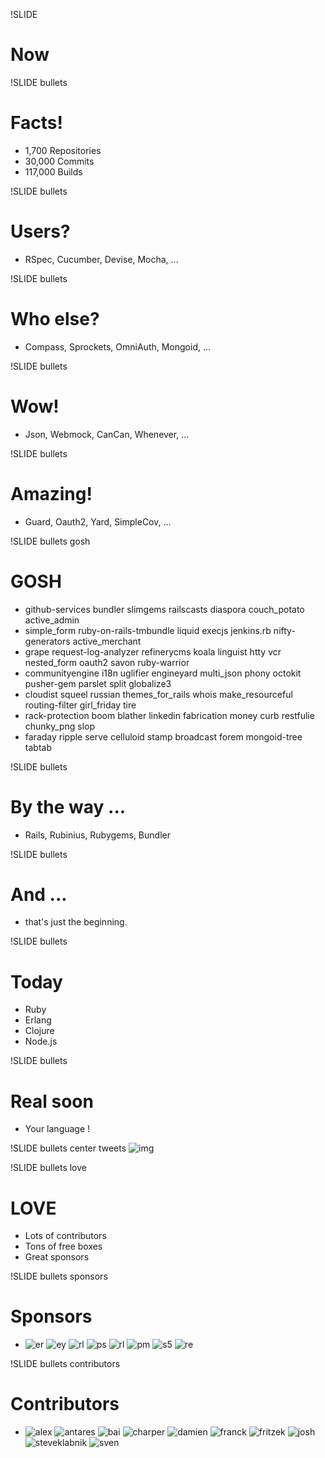 !SLIDE
# Now

!SLIDE bullets
# Facts!
* 1,700 Repositories
* 30,000 Commits
* 117,000 Builds

!SLIDE bullets
# Users?
* RSpec, Cucumber, Devise, Mocha, ...

!SLIDE bullets
# Who else?
* Compass, Sprockets, OmniAuth, Mongoid, ...

!SLIDE bullets
# Wow!
* Json, Webmock, CanCan, Whenever, ...

!SLIDE bullets
# Amazing!
* Guard, Oauth2, Yard, SimpleCov, ...

!SLIDE bullets gosh
# GOSH
* github-services bundler slimgems railscasts diaspora couch_potato active_admin
* simple_form ruby-on-rails-tmbundle liquid execjs jenkins.rb nifty-generators active_merchant
* grape request-log-analyzer refinerycms koala linguist htty vcr nested_form oauth2 savon ruby-warrior
* communityengine i18n uglifier engineyard multi_json phony octokit pusher-gem parslet split globalize3
* cloudist squeel russian themes_for_rails whois make_resourceful routing-filter girl_friday tire
* rack-protection boom blather linkedin fabrication money curb restfulie chunky_png slop
* faraday ripple serve celluloid stamp broadcast forem mongoid-tree tabtab

!SLIDE bullets
# By the way ...
* Rails, Rubinius, Rubygems, Bundler

!SLIDE bullets
# And ...
* that's just the beginning.

!SLIDE bullets
# Today
* Ruby
* Erlang
* Clojure
* Node.js

!SLIDE bullets
# Real soon
* Your language !

!SLIDE bullets center tweets
![img](../images/tweets/mislav.png)

!SLIDE bullets love
# LOVE
* Lots of contributors
* Tons of free boxes
* Great sponsors

!SLIDE bullets sponsors
# Sponsors
* ![er](../images/banners/enterprise-rails.png)
  ![ey](../images/banners/engineyard.png)
  ![rl](../images/banners/railslove.png)
  ![ps](../images/banners/pusher.png)
  ![rl](../images/banners/thoughtbot.png)
  ![pm](../images/banners/postmark.png)
  ![s5](../images/banners/site5-logo.jpeg)
  ![re](../images/banners/redistogo.png)

!SLIDE bullets contributors
# Contributors
* ![alex](../images/team/alex.png)
  ![antares](../images/team/antares_.jpg)
  ![bai](../images/team/bai.jpeg)
  ![charper](../images/team/charper.jpeg)
  ![damien](../images/team/damien.jpeg)
  ![franck](../images/team/franck.png)
  ![fritzek](../images/team/fritzek.jpeg)
  ![josh](../images/team/josh.jpeg)
  ![steveklabnik](../images/team/steveklabnik.jpeg)
  ![sven](../images/team/sven.jpeg)

